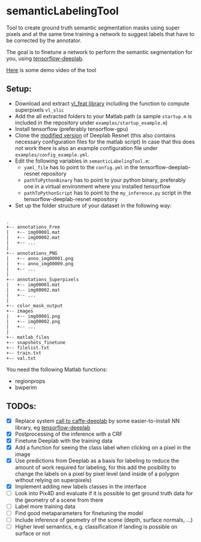 # semanticLabelingTool
Tool to create ground truth semantic segmentation masks using super pixels
and at the same time training a network to suggest labels that have to
be corrected by the annotator. 

The goal is to finetune a network to perform the semantic segmentation for you,
using [tensorflow-deeplab](https://github.com/DrSleep/tensorflow-deeplab-resnet).

[Here](https://youtu.be/oycY0ZMMszI) is some demo video of the tool

## Setup:
 - Download and extract [vl_feat library](http://www.vlfeat.org/) 
   including the function to compute superpixels `vl_slic`
 - Add the all extracted folders to your
   Matlab path
   (a sample `startup.m` is included in the repository under
   `examples/startup_example.m`)
 - Install tensorflow (preferably tensorflow-gpu)
 - Clone the [modified version](https://github.com/ben300694/tensorflow-deeplab-resnet)
   of Deeplab Resnet
   (this also contains necessary configuration files for the matlab script)
   In case that this does not work
   there is also an example configuration file under
   `examples/config_example.yml`.
 - Edit the following variables in `semanticLabelingTool.m`:
    - `yaml_file` has to point to the `config.yml` in the tensorflow-deeplab-resnet repository
    - `pathToPythonBinary` has to point to your python binary, preferably one
      in a virtual environment where you installed tensorflow
    - `pathToPythonScript` has to point to the `my_inference.py` script in the
      tensorflow-deeplab-resnet repository
 - Set up the folder structure of your dataset in the following way:
```

.
+-- annotations_Free
|   +-- img00001.mat
|   +-- img00002.mat
|   +-- ...
|
+-- annotations_PNG
|   +-- anno_img00001.png
|   +-- anno_img00009.png
|   +-- ...
|
+-- annotations_Superpixels
|   +-- img00001.mat
|   +-- img00002.mat
|   +-- ...
|
+-- color_mask_output
+-- images
|   +-- img00001.png
|   +-- img00002.png
|   +-- ...
|
+-- matlab_files
+-- snapshots_finetune
+-- filelist.txt
+-- train.txt
+-- val.txt

```

You need the following Matlab functions:
 - regionprops
 - bwperim


## TODOs:
 - [x] Replace system [call to caffe-deeplab](https://github.com/mgarbade/semanticLabelingTool/blob/43cbde95bf7fbd802e0f25f773517d2a3956cb82/getSematicLabels.m#L1-L41) by some easier-to-install NN library, eg [tensorflow-deeplab](https://github.com/DrSleep/tensorflow-deeplab-resnet)
 - [x] Postprocessing of the inference with a CRF
 - [x] Finetune Deeplab with the training data
 - [x] Add a function for seeing the class label when clicking on a pixel in the image
 - [x] Use predictions from Deeplab as a basis for labeling to reduce the
       amount of work required for labeling,
       for this add the posibility to change the labels on a pixel by pixel
       level (and inside of a polygon without relying on superpixels)
 - [x] Implement adding new labels classes in the interface
 - [ ] Look into Pix4D and evaluate if it is possible to get ground truth data
       for the geometry of a scene from there
 - [ ] Label more training data
 - [ ] Find good metaparameters for finetuning the model
 - [ ] Include inference of geometry of the scene (depth, surface normals, ...)
 - [ ] Higher level semantics, e.g. classification if landing is possible on surface or not